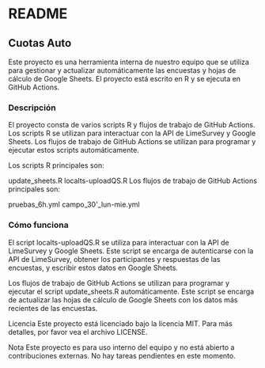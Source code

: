 # README

## Cuotas Auto

Este proyecto es una herramienta interna de nuestro equipo que se utiliza para gestionar y actualizar automáticamente las encuestas y hojas de cálculo de Google Sheets. El proyecto está escrito en R y se ejecuta en GitHub Actions.

### Descripción

El proyecto consta de varios scripts R y flujos de trabajo de GitHub Actions. Los scripts R se utilizan para interactuar con la API de LimeSurvey y Google Sheets. Los flujos de trabajo de GitHub Actions se utilizan para programar y ejecutar estos scripts automáticamente.

Los scripts R principales son:

update_sheets.R
localts-uploadQS.R
Los flujos de trabajo de GitHub Actions principales son:

pruebas_6h.yml
campo_30'\_lun-mie.yml

### Cómo funciona

El script localts-uploadQS.R se utiliza para interactuar con la API de LimeSurvey y Google Sheets. Este script se encarga de autenticarse con la API de LimeSurvey, obtener los participantes y respuestas de las encuestas, y escribir estos datos en Google Sheets.

Los flujos de trabajo de GitHub Actions se utilizan para programar y ejecutar el script update_sheets.R automáticamente. Este script se encarga de actualizar las hojas de cálculo de Google Sheets con los datos más recientes de las encuestas.

Licencia
Este proyecto está licenciado bajo la licencia MIT. Para más detalles, por favor vea el archivo LICENSE.

Nota
Este proyecto es para uso interno del equipo y no está abierto a contribuciones externas. No hay tareas pendientes en este momento.
